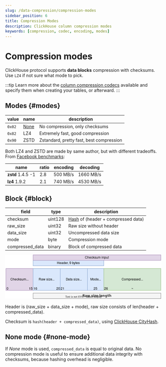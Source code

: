 ```yaml
---
slug: /data-compression/compression-modes
sidebar_position: 6
title: Compression Modes
description: ClickHouse column compression modes
keywords: [compression, codec, encoding, modes]
---
```


# Compression modes

ClickHouse protocol supports **data blocks** compression with checksums.
Use `LZ4` if not sure what mode to pick.

:::tip
Learn more about the [column compression codecs](/sql-reference/statements/create/table.md/#column-compression-codecs) available and specify them when creating your tables, or afterward.
:::

## Modes {#modes}

| value  | name               | description                              |
|--------|--------------------|------------------------------------------|
| `0x02` | [None](#none-mode) | No compression, only checksums           |
| `0x82` | LZ4                | Extremely fast, good compression         |
| `0x90` | ZSTD               | Zstandard, pretty fast, best compression |

Both LZ4 and ZSTD are made by same author, but with different tradeoffs.
From [Facebook benchmarks](https://facebook.github.io/zstd/#benchmarks):

| name              | ratio | encoding | decoding  |
|-------------------|-------|----------|-----------|
| **zstd** 1.4.5 -1 | 2.8   | 500 MB/s | 1660 MB/s |
| **lz4** 1.9.2     | 2.1   | 740 MB/s | 4530 MB/s |

## Block {#block}

| field           | type    | description                                      |
|-----------------|---------|--------------------------------------------------|
| checksum        | uint128 | [Hash](../native-protocol/hash.md) of (header + compressed data) |
| raw_size        | uint32  | Raw size without header                          |
| data_size       | uint32  | Uncompressed data size                           |
| mode            | byte    | Compression mode                                 |
| compressed_data | binary  | Block of compressed data                         |

![compression block diagram](./images/ch_compression_block.png)

Header is (raw_size + data_size + mode), raw size consists of len(header + compressed_data).

Checksum is `hash(header + compressed_data)`, using [ClickHouse CityHash](../native-protocol/hash.md).

## None mode {#none-mode}

If *None* mode is used, `compressed_data` is equal to original data.
No compression mode is useful to ensure additional data integrity with checksums, because
hashing overhead is negligible.
